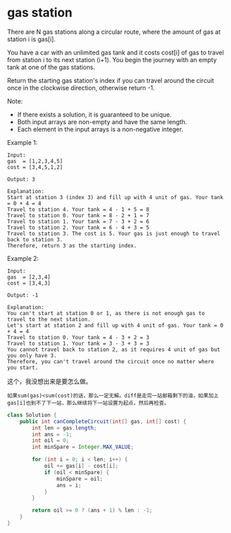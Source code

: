 # gas station

There are N gas stations along a circular route, where the amount of gas at station i is gas[i].

You have a car with an unlimited gas tank and it costs cost[i] of gas to travel from station i to its next station (i+1). You begin the journey with an empty tank at one of the gas stations.

Return the starting gas station's index if you can travel around the circuit once in the clockwise direction, otherwise return -1.

Note:

* If there exists a solution, it is guaranteed to be unique.
* Both input arrays are non-empty and have the same length.
* Each element in the input arrays is a non-negative integer.

Example 1:
```
Input:
gas  = [1,2,3,4,5]
cost = [3,4,5,1,2]

Output: 3

Explanation:
Start at station 3 (index 3) and fill up with 4 unit of gas. Your tank = 0 + 4 = 4
Travel to station 4. Your tank = 4 - 1 + 5 = 8
Travel to station 0. Your tank = 8 - 2 + 1 = 7
Travel to station 1. Your tank = 7 - 3 + 2 = 6
Travel to station 2. Your tank = 6 - 4 + 3 = 5
Travel to station 3. The cost is 5. Your gas is just enough to travel back to station 3.
Therefore, return 3 as the starting index.
```
Example 2:
```
Input:
gas  = [2,3,4]
cost = [3,4,3]

Output: -1

Explanation:
You can't start at station 0 or 1, as there is not enough gas to travel to the next station.
Let's start at station 2 and fill up with 4 unit of gas. Your tank = 0 + 4 = 4
Travel to station 0. Your tank = 4 - 3 + 2 = 3
Travel to station 1. Your tank = 3 - 3 + 3 = 3
You cannot travel back to station 2, as it requires 4 unit of gas but you only have 3.
Therefore, you can't travel around the circuit once no matter where you start.
```

这个，我没想出来是要怎么做。

`如果sum(gas)<sum(cost)的话，那么一定无解。diff是走完一站邮箱剩下的油，如果加上gas[i]也到不了下一站，那么继续将下一站设置为起点，然后再检查。`


```java
class Solution {
    public int canCompleteCircuit(int[] gas, int[] cost) {
        int len = gas.length;
        int ans = -1;
        int oil = 0;
        int minSpare = Integer.MAX_VALUE;

        for (int i = 0; i < len; i++) {
            oil += gas[i] - cost[i];
            if (oil < minSpare) {
                minSpare = oil;
                ans = i;
            }
        }

        return oil >= 0 ? (ans + 1) % len : -1;
    }
}
```